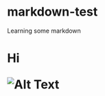 # markdown-test
Learning some markdown
<h1>Hi

![Alt Text](http://i.dailymail.co.uk/i/pix/2014/06/09/article-0-1E9BAC3C00000578-488_634x360.jpg)


